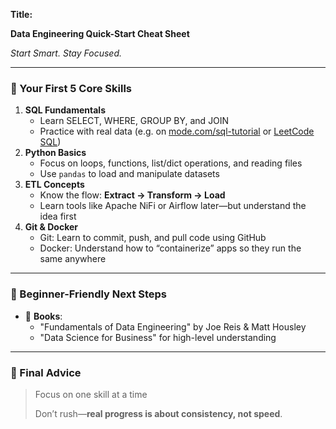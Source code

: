 **Title:**

**Data Engineering Quick-Start Cheat Sheet**

*Start Smart. Stay Focused.*

---

### 🔹 Your First 5 Core Skills

1. **SQL Fundamentals**
    - Learn SELECT, WHERE, GROUP BY, and JOIN
    - Practice with real data (e.g. on [mode.com/sql-tutorial](https://mode.com/sql-tutorial) or [LeetCode SQL](https://leetcode.com/problemset/database/))
2. **Python Basics**
    - Focus on loops, functions, list/dict operations, and reading files
    - Use `pandas` to load and manipulate datasets
3. **ETL Concepts**
    - Know the flow: **Extract → Transform → Load**
    - Learn tools like Apache NiFi or Airflow later—but understand the idea first
4. **Git & Docker**
    - Git: Learn to commit, push, and pull code using GitHub
    - Docker: Understand how to “containerize” apps so they run the same anywhere

---

### 🔸 Beginner-Friendly Next Steps

- 📘 **Books**:
    - "Fundamentals of Data Engineering" by Joe Reis & Matt Housley
    - "Data Science for Business" for high-level understanding

---

### 💬 Final Advice

> Focus on one skill at a time
> 
> 
> Don’t rush—**real progress is about consistency, not speed**.
> 
